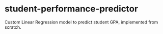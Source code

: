 # student-performance-predictor
Custom Linear Regression model to predict student GPA, implemented from scratch.
